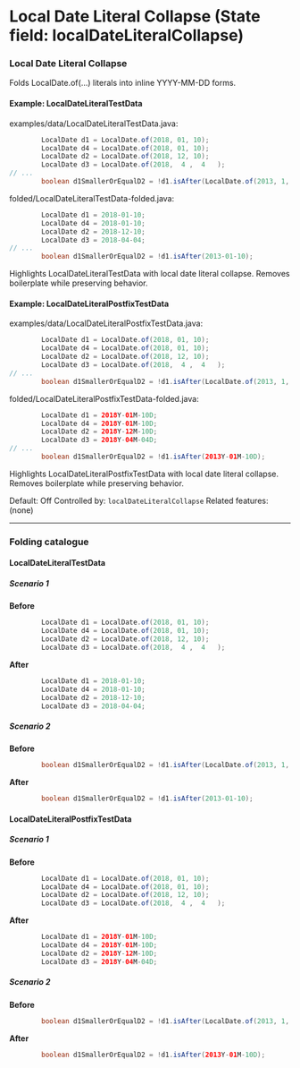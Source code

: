 # Local Date Literal Collapse (State field: localDateLiteralCollapse)

### Local Date Literal Collapse
Folds LocalDate.of(...) literals into inline YYYY-MM-DD forms.

#### Example: LocalDateLiteralTestData

examples/data/LocalDateLiteralTestData.java:
```java
        LocalDate d1 = LocalDate.of(2018, 01, 10);
        LocalDate d4 = LocalDate.of(2018, 01, 10);
        LocalDate d2 = LocalDate.of(2018, 12, 10);
        LocalDate d3 = LocalDate.of(2018,  4 ,  4   );
// ...
        boolean d1SmallerOrEqualD2 = !d1.isAfter(LocalDate.of(2013, 1, 10));
```

folded/LocalDateLiteralTestData-folded.java:
```java
        LocalDate d1 = 2018-01-10;
        LocalDate d4 = 2018-01-10;
        LocalDate d2 = 2018-12-10;
        LocalDate d3 = 2018-04-04;
// ...
        boolean d1SmallerOrEqualD2 = !d1.isAfter(2013-01-10);
```

Highlights LocalDateLiteralTestData with local date literal collapse.
Removes boilerplate while preserving behavior.

#### Example: LocalDateLiteralPostfixTestData

examples/data/LocalDateLiteralPostfixTestData.java:
```java
        LocalDate d1 = LocalDate.of(2018, 01, 10);
        LocalDate d4 = LocalDate.of(2018, 01, 10);
        LocalDate d2 = LocalDate.of(2018, 12, 10);
        LocalDate d3 = LocalDate.of(2018,  4 ,  4   );
// ...
        boolean d1SmallerOrEqualD2 = !d1.isAfter(LocalDate.of(2013, 1, 10));
```

folded/LocalDateLiteralPostfixTestData-folded.java:
```java
        LocalDate d1 = 2018Y-01M-10D;
        LocalDate d4 = 2018Y-01M-10D;
        LocalDate d2 = 2018Y-12M-10D;
        LocalDate d3 = 2018Y-04M-04D;
// ...
        boolean d1SmallerOrEqualD2 = !d1.isAfter(2013Y-01M-10D);
```

Highlights LocalDateLiteralPostfixTestData with local date literal collapse.
Removes boilerplate while preserving behavior.

Default: Off
Controlled by: `localDateLiteralCollapse`
Related features: (none)

---
### Folding catalogue

#### LocalDateLiteralTestData

##### Scenario 1

**Before**
```java
        LocalDate d1 = LocalDate.of(2018, 01, 10);
        LocalDate d4 = LocalDate.of(2018, 01, 10);
        LocalDate d2 = LocalDate.of(2018, 12, 10);
        LocalDate d3 = LocalDate.of(2018,  4 ,  4   );
```

**After**
```java
        LocalDate d1 = 2018-01-10;
        LocalDate d4 = 2018-01-10;
        LocalDate d2 = 2018-12-10;
        LocalDate d3 = 2018-04-04;
```


##### Scenario 2

**Before**
```java
        boolean d1SmallerOrEqualD2 = !d1.isAfter(LocalDate.of(2013, 1, 10));
```

**After**
```java
        boolean d1SmallerOrEqualD2 = !d1.isAfter(2013-01-10);
```


#### LocalDateLiteralPostfixTestData

##### Scenario 1

**Before**
```java
        LocalDate d1 = LocalDate.of(2018, 01, 10);
        LocalDate d4 = LocalDate.of(2018, 01, 10);
        LocalDate d2 = LocalDate.of(2018, 12, 10);
        LocalDate d3 = LocalDate.of(2018,  4 ,  4   );
```

**After**
```java
        LocalDate d1 = 2018Y-01M-10D;
        LocalDate d4 = 2018Y-01M-10D;
        LocalDate d2 = 2018Y-12M-10D;
        LocalDate d3 = 2018Y-04M-04D;
```


##### Scenario 2

**Before**
```java
        boolean d1SmallerOrEqualD2 = !d1.isAfter(LocalDate.of(2013, 1, 10));
```

**After**
```java
        boolean d1SmallerOrEqualD2 = !d1.isAfter(2013Y-01M-10D);
```

